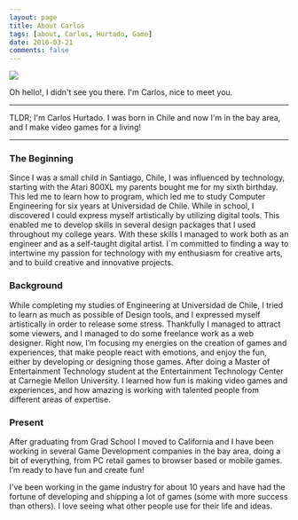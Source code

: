 ```yaml
---
layout: page
title: About Carlos
tags: [about, Carlos, Hurtado, Game]
date: 2016-03-21
comments: false
---
```


<img src="{{site.url}}/assets/img/titles/aboutme.png"/>

Oh hello!, I didn't see you there. I'm Carlos, nice to meet you.

-------
TLDR; I'm Carlos Hurtado. I was born in Chile and now I'm in the bay area, and I make video games for a living!

-------
### The Beginning
<div id="secret_about_1" class="secret-right"></div>
Since I was a small child in Santiago, Chile, I was influenced by technology, starting with the Atari 800XL my parents bought me for my sixth birthday. This led me to learn how to program, which led me to study Computer Engineering for six years at Universidad de Chile. While in school, I discovered I could express myself artistically by utilizing digital tools. This enabled me to develop skills in several design packages that I used throughout my college years. With these skills I managed to work both as an engineer and as a self-taught digital artist. I´m committed to finding a way to intertwine my passion for technology with my enthusiasm for creative arts, and to build creative and innovative projects.

### Background
While completing my studies of Engineering at Universidad de Chile, I tried to learn as much as possible of Design tools, and I expressed myself artistically in order to release some stress. Thankfully I managed to attract some viewers, and I managed to do some freelance work as a web designer. Right now, I’m focusing my energies on the creation of games and experiences, that make people react with emotions, and enjoy the fun, either by developing or designing those games. After doing a Master of Entertainment Technology student at the Entertainment Technology Center at Carnegie Mellon University. I learned how fun is making video games and experiences, and how amazing is working with talented people from different areas of expertise.

### Present
<div id="secret_about_2" class="secret-left"></div>
After graduating from Grad School I moved to California and I have been working in several Game Development companies in the bay area, doing a bit of everything, from PC retail games to browser based or mobile games. I’m ready to have fun and create fun!

I've been working in the game industry for about 10 years and have had the fortune of developing and shipping a lot of games (some with more success than others).
I love seeing what other people use for their life and ideas.
